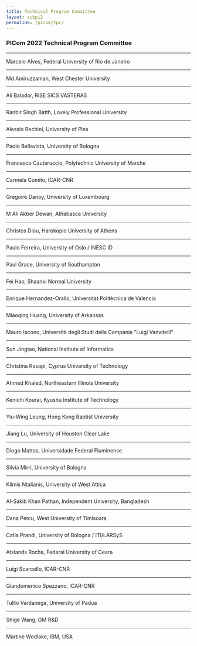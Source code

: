 ```yaml
---
title: Technical Program Committee
layout: subpi2
permalink: /picom/tpc/
---
```



<h3>PICom 2022 Technical Program Committee</h3>
<hr/>

Marcelo Alves, Federal University of Rio de Janeiro<hr/>
Md Amiruzzaman, West Chester University<hr/>
Ali Balador, RISE SICS VASTERAS<hr/>
Ranbir Singh Batth, Lovely Professional University<hr/>
Alessio Bechini, University of Pisa<hr/>
Paolo Bellavista, University of Bologna<hr/>
Francesco Cauteruccio, Polytechnic University of Marche<hr/>
Carmela Comito, ICAR-CNR<hr/>
Gregoire Danoy, University of Luxembourg<hr/>
M Ali Akber Dewan, Athabasca University<hr/>
Christos Diou, Harokopio University of Athens<hr/>
Paulo Ferreira, University of Oslo / INESC ID<hr/>
Paul Grace, University of Southampton<hr/>
Fei Hao, Shaanxi Normal University<hr/>
Enrique Hernandez-Orallo, Universitat Politècnica de Valencia<hr/>
Miaoqing Huang, University of Arkansas<hr/>
Mauro Iacono, Università degli Studi della Campania "Luigi Vanvitelli"<hr/>
Sun Jingtao, National Institute of Informatics<hr/>
Christina Kasapi, Cyprus University of Technology<hr/>
Ahmed Khaled, Northeastern Illinois University<hr/>
Kenichi Kourai, Kyushu Institute of Technology<hr/>
Yiu-Wing Leung, Hong Kong Baptist University<hr/>
Jiang Lu, University of Houston Clear Lake<hr/>
Diogo Mattos, Universidade Federal Fluminense<hr/>
Silvia Mirri, University of Bologna<hr/>
Klimis Ntalianis, University of West Attica<hr/>
Al-Sakib Khan Pathan, Independent University, Bangladesh<hr/>
Dana Petcu, West University of Timisoara<hr/>
Catia Prandi, University of Bologna / ITI/LARSyS<hr/>
Atslands Rocha, Federal University of Ceara<hr/>
Luigi Scarcello, ICAR-CNR<hr/>
Giandomenico Spezzano, ICAR-CNR<hr/>
Tullio Vardanega, University of Padua<hr/>
Shige Wang, GM R&D<hr/>
Martine Wedlake, IBM, USA